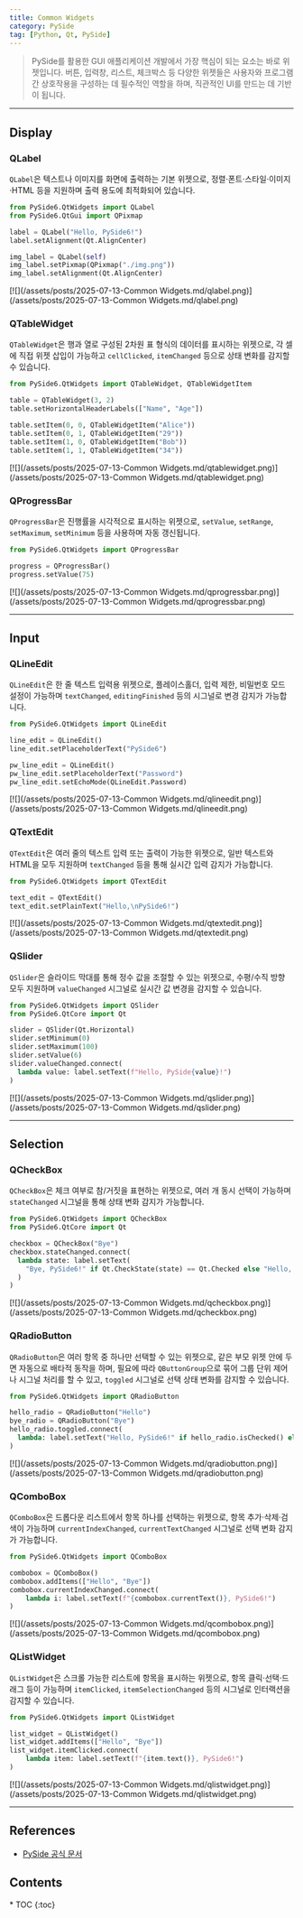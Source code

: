 ```yaml
---
title: Common Widgets
category: PySide
tag: [Python, Qt, PySide]
---
```


> PySide를 활용한 GUI 애플리케이션 개발에서 가장 핵심이 되는 요소는 바로 위젯입니다. 버튼, 입력창, 리스트, 체크박스 등 다양한 위젯들은 사용자와 프로그램 간 상호작용을 구성하는 데 필수적인 역할을 하며, 직관적인 UI를 만드는 데 기반이 됩니다.

---

## Display 

### QLabel
`QLabel`은 텍스트나 이미지를 화면에 출력하는 기본 위젯으로, 정렬·폰트·스타일·이미지·HTML 등을 지원하며 출력 용도에 최적화되어 있습니다.

```python
from PySide6.QtWidgets import QLabel
from PySide6.QtGui import QPixmap

label = QLabel("Hello, PySide6!")
label.setAlignment(Qt.AlignCenter)

img_label = QLabel(self)
img_label.setPixmap(QPixmap("./img.png"))
img_label.setAlignment(Qt.AlignCenter)
```

[![](/assets/posts/2025-07-13-Common Widgets.md/qlabel.png)](/assets/posts/2025-07-13-Common Widgets.md/qlabel.png)

### QTableWidget
`QTableWidget`은 행과 열로 구성된 2차원 표 형식의 데이터를 표시하는 위젯으로, 각 셀에 직접 위젯 삽입이 가능하고 `cellClicked`, `itemChanged` 등으로 상태 변화를 감지할 수 있습니다.

```python
from PySide6.QtWidgets import QTableWidget, QTableWidgetItem

table = QTableWidget(3, 2)
table.setHorizontalHeaderLabels(["Name", "Age"])

table.setItem(0, 0, QTableWidgetItem("Alice"))
table.setItem(0, 1, QTableWidgetItem("29"))
table.setItem(1, 0, QTableWidgetItem("Bob"))
table.setItem(1, 1, QTableWidgetItem("34"))
```

[![](/assets/posts/2025-07-13-Common Widgets.md/qtablewidget.png)](/assets/posts/2025-07-13-Common Widgets.md/qtablewidget.png)

### QProgressBar
`QProgressBar`은 진행률을 시각적으로 표시하는 위젯으로, `setValue`, `setRange`, `setMaximum`, `setMinimum` 등을 사용하며 자동 갱신됩니다.

```python
from PySide6.QtWidgets import QProgressBar

progress = QProgressBar()
progress.setValue(75)
```

[![](/assets/posts/2025-07-13-Common Widgets.md/qprogressbar.png)](/assets/posts/2025-07-13-Common Widgets.md/qprogressbar.png)

---

## Input

### QLineEdit
`QLineEdit`은 한 줄 텍스트 입력용 위젯으로, 플레이스홀더, 입력 제한, 비밀번호 모드 설정이 가능하며 `textChanged`, `editingFinished` 등의 시그널로 변경 감지가 가능합니다.

```python
from PySide6.QtWidgets import QLineEdit

line_edit = QLineEdit()
line_edit.setPlaceholderText("PySide6")

pw_line_edit = QLineEdit()
pw_line_edit.setPlaceholderText("Password")
pw_line_edit.setEchoMode(QLineEdit.Password)
```

[![](/assets/posts/2025-07-13-Common Widgets.md/qlineedit.png)](/assets/posts/2025-07-13-Common Widgets.md/qlineedit.png)

### QTextEdit
`QTextEdit`은 여러 줄의 텍스트 입력 또는 출력이 가능한 위젯으로, 일반 텍스트와 HTML을 모두 지원하며 `textChanged` 등을 통해 실시간 입력 감지가 가능합니다.

```python
from PySide6.QtWidgets import QTextEdit

text_edit = QTextEdit()
text_edit.setPlainText("Hello,\nPySide6!")
```

[![](/assets/posts/2025-07-13-Common Widgets.md/qtextedit.png)](/assets/posts/2025-07-13-Common Widgets.md/qtextedit.png)

### QSlider
`QSlider`은 슬라이드 막대를 통해 정수 값을 조절할 수 있는 위젯으로, 수평/수직 방향 모두 지원하며 `valueChanged` 시그널로 실시간 값 변경을 감지할 수 있습니다.

```python
from PySide6.QtWidgets import QSlider
from PySide6.QtCore import Qt

slider = QSlider(Qt.Horizontal)
slider.setMinimum(0)
slider.setMaximum(100)
slider.setValue(6)
slider.valueChanged.connect(
  lambda value: label.setText(f"Hello, PySide{value}!")
)
```

[![](/assets/posts/2025-07-13-Common Widgets.md/qslider.png)](/assets/posts/2025-07-13-Common Widgets.md/qslider.png)

---

## Selection

### QCheckBox
`QCheckBox`은 체크 여부로 참/거짓을 표현하는 위젯으로, 여러 개 동시 선택이 가능하며 `stateChanged` 시그널을 통해 상태 변화 감지가 가능합니다.

```python
from PySide6.QtWidgets import QCheckBox
from PySide6.QtCore import Qt

checkbox = QCheckBox("Bye")
checkbox.stateChanged.connect(
  lambda state: label.setText(
    "Bye, PySide6!" if Qt.CheckState(state) == Qt.Checked else "Hello, PySide6!"
  )
)
```

[![](/assets/posts/2025-07-13-Common Widgets.md/qcheckbox.png)](/assets/posts/2025-07-13-Common Widgets.md/qcheckbox.png)

### QRadioButton
`QRadioButton`은 여러 항목 중 하나만 선택할 수 있는 위젯으로, 같은 부모 위젯 안에 두면 자동으로 배타적 동작을 하며, 필요에 따라 `QButtonGroup`으로 묶어 그룹 단위 제어나 시그널 처리를 할 수 있고, `toggled` 시그널로 선택 상태 변화를 감지할 수 있습니다.

```python
from PySide6.QtWidgets import QRadioButton

hello_radio = QRadioButton("Hello")
bye_radio = QRadioButton("Bye")
hello_radio.toggled.connect(
  lambda: label.setText("Hello, PySide6!" if hello_radio.isChecked() else "Bye, PySide6!")
)
```

[![](/assets/posts/2025-07-13-Common Widgets.md/qradiobutton.png)](/assets/posts/2025-07-13-Common Widgets.md/qradiobutton.png)

### QComboBox
`QComboBox`은 드롭다운 리스트에서 항목 하나를 선택하는 위젯으로, 항목 추가·삭제·검색이 가능하며 `currentIndexChanged`, `currentTextChanged` 시그널로 선택 변화 감지가 가능합니다.

```python
from PySide6.QtWidgets import QComboBox

combobox = QComboBox()
combobox.addItems(["Hello", "Bye"])
combobox.currentIndexChanged.connect(
    lambda i: label.setText(f"{combobox.currentText()}, PySide6!")
)
```

[![](/assets/posts/2025-07-13-Common Widgets.md/qcombobox.png)](/assets/posts/2025-07-13-Common Widgets.md/qcombobox.png)

### QListWidget
`QListWidget`은 스크롤 가능한 리스트에 항목을 표시하는 위젯으로, 항목 클릭·선택·드래그 등이 가능하며 `itemClicked`, `itemSelectionChanged` 등의 시그널로 인터랙션을 감지할 수 있습니다.

```python
from PySide6.QtWidgets import QListWidget

list_widget = QListWidget()
list_widget.addItems(["Hello", "Bye"])
list_widget.itemClicked.connect(
    lambda item: label.setText(f"{item.text()}, PySide6!")
)
```

[![](/assets/posts/2025-07-13-Common Widgets.md/qlistwidget.png)](/assets/posts/2025-07-13-Common Widgets.md/qlistwidget.png)

---

## References
- [PySide 공식 문서](https://doc.qt.io/qtforpython-6/)

<nav class="post-toc" markdown="1">
  <h2>Contents</h2>
* TOC
{:toc}
</nav>
